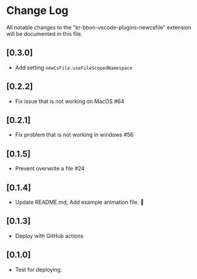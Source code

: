 # Change Log

All notable changes to the "kr-bbon-vscode-plugins-newcsfile" extension will be documented in this file.

## [0.3.0]

- Add setting `newCsFile.useFileScopedNamespace`

## [0.2.2]

- Fix issue that is not working on MacOS #64

## [0.2.1]

- Fix problem that is not working in windows #56

## [0.1.5]

- Prevent overwrite a file #24

## [0.1.4]

- Update README.md; Add example animation file. 🫣

## [0.1.3]

- Deploy with GitHub actions

## [0.1.0]

- Test for deploying.
